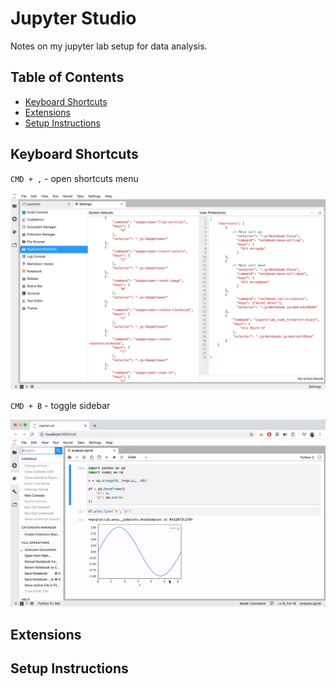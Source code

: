 Jupyter Studio
==============

Notes on my jupyter lab setup for data analysis.

Table of Contents
-----------------

- [Keyboard Shortcuts](#keyboard-shortcuts)
- [Extensions](#extensions)
- [Setup Instructions](#setup-instructions)

Keyboard Shortcuts
------------------

`CMD + ,` - open shortcuts menu

![](images/shortcuts-shortcut-menu.png)

`CMD + B` - toggle sidebar

![](images/shortcuts-toggle-sidebar-1200.gif)

Extensions
----------

Setup Instructions
------------------

